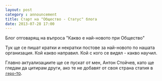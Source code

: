```yaml
---
layout: post
category : announcement
title: Старт на "Общество - Статус" блога
date: 2013-07-28 17:00
---
```


Блог отговарящ на въпроса "Какво е най-новото при Общество"

Тук ще се пишат кратки и некратки постове за най-новото по нашата организация. Кой какво направил. Кой с кого се видял - какво научил.

Главно актуализациите ще се пускат от мен, Антон Стойчев, като ще гледам да цитирам други, ако те не добавят от своя страна статия в [`repo`-то](https://github.com/obshtestvo/info/tree/gh-pages).